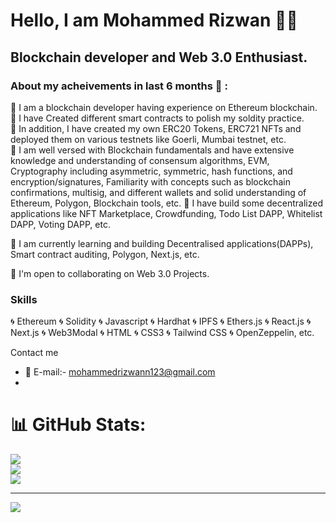 Hello, I am Mohammed Rizwan :raising_hand_man:
================================

Blockchain developer and Web 3.0 Enthusiast.
--------------------

### About my acheivements in last 6 months :dart: :

:pushpin: I am a blockchain developer having experience on Ethereum blockchain.                                                                                         
:pushpin: I have Created different smart contracts to polish my soldity practice.                                                                                       
:pushpin: In addition, I have created my own ERC20 Tokens, ERC721 NFTs and deployed them on various testnets like Goerli, Mumbai testnet, etc.                         
:pushpin: I am well versed with Blockchain fundamentals and have extensive knowledge and understanding of consensum algorithms, EVM, Cryptography including asymmetric, symmetric, hash functions, and encryption/signatures, Familiarity with concepts such as blockchain confirmations, multisig, and different wallets and solid understanding of Ethereum, Polygon, Blockchain tools, etc.                                                                                                             :pushpin: I have build some decentralized applications like NFT Marketplace, Crowdfunding, Todo List DAPP, Whitelist DAPP, Voting DAPP, etc. 

🧠 I am currently learning and building Decentralised applications(DAPPs), Smart contract auditing, Polygon, Next.js, etc.

🤝  I'm open to collaborating on Web 3.0 Projects.

### Skills

:cyclone: Ethereum      :cyclone: Solidity      :cyclone: Javascript      :cyclone: Hardhat      :cyclone: IPFS      :cyclone: Ethers.js      :cyclone: React.js      :cyclone: Next.js      :cyclone: Web3Modal      :cyclone: HTML      :cyclone: CSS3      :cyclone: Tailwind CSS      :cyclone: OpenZeppelin, etc. 

Contact me

* :incoming_envelope: E-mail:- [mohammedrizwann123@gmail.com](mailto:mohammedrizwann123@gmail.com)
* 




# 📊 GitHub Stats:
![](https://github-readme-stats.vercel.app/api?username=mohammedrizwann123&theme=dark&hide_border=false&include_all_commits=false&count_private=false)<br/>
![](https://github-readme-streak-stats.herokuapp.com/?user=mohammedrizwann123&theme=dark&hide_border=false)<br/>
![](https://github-readme-stats.vercel.app/api/top-langs/?username=mohammedrizwann123&theme=dark&hide_border=false&include_all_commits=false&count_private=false&layout=compact)

---
[![](https://visitcount.itsvg.in/api?id=mohammedrizwann123&icon=6&color=0)](https://visitcount.itsvg.in)

<!-- Proudly created with GPRM ( https://gprm.itsvg.in ) -->
